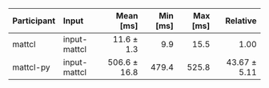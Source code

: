 | Participant | Input | Mean [ms] | Min [ms] | Max [ms] | Relative |
|:---|:---|---:|---:|---:|---:|
| mattcl | input-mattcl | 11.6 ± 1.3 | 9.9 | 15.5 | 1.00 |
| mattcl-py | input-mattcl | 506.6 ± 16.8 | 479.4 | 525.8 | 43.67 ± 5.11 |
